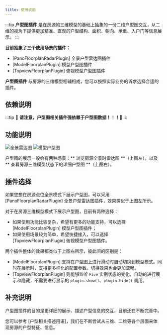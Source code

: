 ```yaml
--- 
title: 使用说明
---
```


:::tip **户型图插件** 是在房源的三维模型的基础上抽象的一份二维户型图交互，从二维的视角下提供更加精准、直观的户型结构、面积、朝向、承重、入户门等信息展示。
:::

**目前抽象了三个使用场景的插件：**

- [PanoFloorplanRadarPlugin] 全景户型雷达图插件
- [ModelFloorplanPlugin] 模型户型图插件
- [TopviewFloorplanPlugin] 俯视模型户型图插件

**户型图插件** 与房源的三维模型相辅相成，您可以按照实际业务的诉求选择合适的插件。

## 依赖说明

:::tip 🌟 **请注意，户型图相关插件强依赖于户型图数据！！！**🌟
:::

## 功能说明

![全景雷达图](https:////vrlab-static.ljcdn.com/release/web/temp/floorplanRadar.57b51f71.png)
![模型户型图](https:////vrlab-static.ljcdn.com/release/web/temp/floorplan.15808fa0.png)

户型图的展示一般会有两种场景：** 浏览房源全景时雷达图 **（上图左），以及 ** 查看房源三维模型状态下的详细户型图 **（上图右）。

## 插件选择

如果您想在房源点位全景模式下展示户型图，可以采用[PanoFloorplanRadarPlugin] 全景户型雷达图插件，效果类似于上图左所示。<br/>

对于在房源三维模型模式下展示户型图，目前有两种选择：

- 如果使用功能比较复杂，希望有更多的功能支持，可以选择 [ModelFloorplanPlugin] 模型户型图插件；
- 如果使用场景较为简单，希望快捷接入，可以选择 [TopviewFloorplanPlugin] 俯视模型户型图插件。

两个插件整体的效果都类似于上图右所示，彼此间的区别是：

- [ModelFloorplanPlugin] 支持在户型图上进行滑动时自动切换到模型模式。同时在展示时，支持更多样化的配置参数。切换效果也会更加流畅。
- [TopviewFloorplanPlugin] 则能够监听 `Five` 实例状态的变化，自动的进行展示和隐藏，不需要进行显示的 `plugin.show()`、`plugin.hide()` 调用。

## 补充说明

户型图插件的目的是更详细的展示、描述户型信息的交互，目前还在不断完善中。

您可以参考 [户型相关描述用语]，我们在不断尝试从三维、二维等各个层面来体现房源的户型特征、信息。
